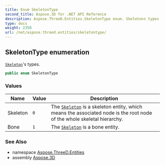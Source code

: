 ```yaml
---
title: Enum SkeletonType
second_title: Aspose.3D for .NET API Reference
description: Aspose.ThreeD.Entities.SkeletonType enum. Skeletons types
type: docs
weight: 2350
url: /net/aspose.threed.entities/skeletontype/
---
```

## SkeletonType enumeration

[`Skeleton`](../skeleton/)'s types.

```csharp
public enum SkeletonType
```

### Values

| Name | Value | Description |
| --- | --- | --- |
| Skeleton | `0` | The [`Skeleton`](../skeleton/) is a skeleton entity, which means the associated node is the root node of the whole skeletal hierarchy. |
| Bone | `1` | The [`Skeleton`](../skeleton/) is a bone entity. |

### See Also

* namespace [Aspose.ThreeD.Entities](../../aspose.threed.entities/)
* assembly [Aspose.3D](../../)


